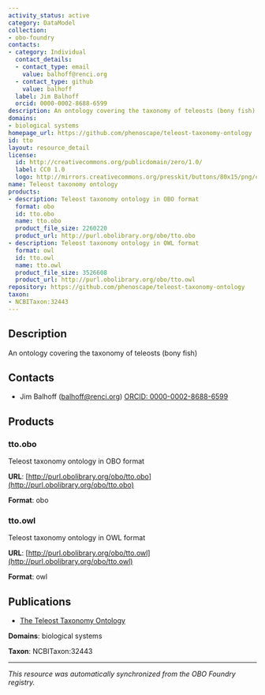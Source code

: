 ```yaml
---
activity_status: active
category: DataModel
collection:
- obo-foundry
contacts:
- category: Individual
  contact_details:
  - contact_type: email
    value: balhoff@renci.org
  - contact_type: github
    value: balhoff
  label: Jim Balhoff
  orcid: 0000-0002-8688-6599
description: An ontology covering the taxonomy of teleosts (bony fish)
domains:
- biological systems
homepage_url: https://github.com/phenoscape/teleost-taxonomy-ontology
id: tto
layout: resource_detail
license:
  id: http://creativecommons.org/publicdomain/zero/1.0/
  label: CC0 1.0
  logo: http://mirrors.creativecommons.org/presskit/buttons/80x15/png/cc-zero.png
name: Teleost taxonomy ontology
products:
- description: Teleost taxonomy ontology in OBO format
  format: obo
  id: tto.obo
  name: tto.obo
  product_file_size: 2260220
  product_url: http://purl.obolibrary.org/obo/tto.obo
- description: Teleost taxonomy ontology in OWL format
  format: owl
  id: tto.owl
  name: tto.owl
  product_file_size: 3526608
  product_url: http://purl.obolibrary.org/obo/tto.owl
repository: https://github.com/phenoscape/teleost-taxonomy-ontology
taxon:
- NCBITaxon:32443
---
```

## Description

An ontology covering the taxonomy of teleosts (bony fish)

## Contacts

- Jim Balhoff (balhoff@renci.org) [ORCID: 0000-0002-8688-6599](https://orcid.org/0000-0002-8688-6599)

## Products

### tto.obo

Teleost taxonomy ontology in OBO format

**URL**: [http://purl.obolibrary.org/obo/tto.obo](http://purl.obolibrary.org/obo/tto.obo)

**Format**: obo

### tto.owl

Teleost taxonomy ontology in OWL format

**URL**: [http://purl.obolibrary.org/obo/tto.owl](http://purl.obolibrary.org/obo/tto.owl)

**Format**: owl

## Publications

- [The Teleost Taxonomy Ontology](https://doi.org/10.1038/npre.2010.4629.1)

**Domains**: biological systems

**Taxon**: NCBITaxon:32443

---

*This resource was automatically synchronized from the OBO Foundry registry.*